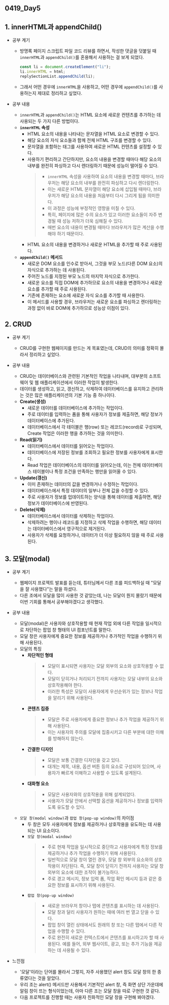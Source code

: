 ## 0419_Day5

## 1. innerHTML과 appendChild()

- 공부 계기
  - 방명록 페이지 스크립트 파일 코드 리뷰를 하면서, 작성한 댓글을 덧붙일 때 `innerHTML`과 `appendChild()`를 혼용해서 사용하는 걸 보게 되었다.
    ```javascript
    const li = document.createElement("li");
    li.innerHTML = html;
    replySectionList.appendChild(li);
    ```
  - 그래서 어떤 경우에 `innerHTML`을 사용하고, 어떤 경우에 `appendChild()`를 사용하는지 제대로 정리하고 싶었다.

- 공부 내용
  - `innerHTML`과 `appendChild()`는 HTML 요소에 새로운 컨텐츠를 추가하는 데 사용되는 두 가지 다른 방법이다.
  - **`innerHTML` 속성**
    - HTML 요소의 내용을 나타내는 문자열을 HTML 요소로 변경할 수 있다.
    - 해당 요소의 자식 요소들과 함께 전체 HTML 구조를 변경할 수 있다.
    - 문자열을 포함하는 태그를 사용하여 새로운 HTML 컨텐츠를 설정할 수 있다.
    - 사용하기 편리하고 간단하지만, 요소의 내용을 변경할 때마다 해당 요소의 내부를 완전히 파싱하고 다시 렌더링하기 때문에 성능이 떨어질 수 있다.
      > - `innerHTML` 속성을 사용하여 요소의 내용을 변경할 때마다, 브라우저는 해당 요소의 내부를 완전히 파싱하고 다시 렌더링한다.
      > - 이는 새로운 HTML 문자열이 해당 요소에 삽입될 때마다, 브라우저가 해당 요소의 내용을 처음부터 다시 그리게 됨을 의미한다.
      > - 이 과정은 성능에 부정적인 영향을 미칠 수 있다.
      > - 특히, 페이지에 많은 수의 요소가 있고 이러한 요소들이 자주 변경될 때 성능 저하가 더욱 심해질 수 있다.
      > - 매번 요소의 내용이 변경될 때마다 브라우저가 많은 계산을 수행해야 하기 때문이다.
    - HTML 요소의 내용을 변경하거나 새로운 HTML을 추가할 때 주로 사용된다.
  - **`appendChild()` 메서드**
    - 새로운 DOM 요소를 인수로 받아서, 그것을 부모 노드(다른 DOM 요소)의 자식으로 추가하는 데 사용된다.
    - 주어진 노드를 지정된 부모 노드의 마지막 자식으로 추가한다.
    - 새로운 요소를 직접 DOM에 추가하므로 요소의 내용을 변경하거나 새로운 요소를 추가할 때 주로 사용된다.
    - 기존에 존재하는 요소에 새로운 자식 요소를 추가할 때 사용한다.
    - 이 메서드를 사용할 경우, 브라우저는 새로운 요소를 파싱하고 렌더링하는 과정 없이 바로 DOM에 추가하므로 성능상 이점이 있다.

## 2. CRUD

- 공부 계기
  - CRUD를 구현한 웹페이지를 만드는 게 목표였는데, CRUD의 의미를 정확히 몰라서 정리하고 싶었다.

- 공부 내용
  - CRUD는 데이터베이스와 관련된 기본적인 작업을 나타내며, 대부분의 소프트웨어 및 웹 애플리케이션에서 이러한 작업이 발생한다.
  - 데이터를 생성하고, 읽고, 갱신하고, 삭제하여 데이터베이스를 유지하고 관리하는 것은 많은 애플리케이션의 기본 기능 중 하나이다.
  - **Create(생성)**
    - 새로운 데이터를 데이터베이스에 추가하는 작업이다.
    - 주로 데이터를 입력하는 폼을 통해 사용자가 정보를 제출하면, 해당 정보가 데이터베이스에 추가된다.
    - 데이터베이스에서 각 테이블은 행(row) 또는 레코드(record)로 구성되며, Create 작업은 이러한 행을 추가하는 것을 의미한다.
  - **Read(읽기)**
    - 데이터베이스에서 데이터를 읽어오는 작업이다.
    - 데이터베이스에 저장된 정보를 조회하고 필요한 정보를 사용자에게 표시한다.
    - Read 작업은 데이터베이스의 데이터를 읽어오는데, 이는 전체 데이터베이스 테이블이나 특정 조건을 만족하는 행만을 읽어올 수 있다.
  - **Update(갱신)**
    - 이미 존재하는 데이터의 값을 변경하거나 수정하는 작업이다.
    - 데이터베이스에서 특정 데이터의 일부나 전체 값을 수정할 수 있다.
    - 주로 사용자가 정보를 업데이트하는 양식을 통해 데이터를 제출하면, 해당 정보가 데이터베이스에 반영된다.
  - **Delete(삭제)**
    - 데이터베이스에서 데이터를 삭제하는 작업이다.
    - 삭제하려는 행이나 레코드를 지정하고 삭제 작업을 수행하면, 해당 데이터는 데이터베이스에서 영구적으로 제거된다.
    - 사용자가 삭제를 요청하거나, 데이터가 더 이상 필요하지 않을 때 주로 사용된다.

## 3. 모달(modal)

- 공부 계기
  - 웹페이지 프로젝트 발표를 듣는데, 튜터님께서 다른 조를 피드백하실 때 "모달을 잘 사용했다"는 말을 하셨다.
  - 다른 조에서 모달을 많이 사용한 것 같았는데, 나는 모달이 뭔지 몰랐기 때문에 이번 기회를 통해서 공부해야겠다고 생각했다.

- 공부 내용
  - 모달(modal)은 사용자와 상호작용할 때 현재 작업 외에 다른 작업을 일시적으로 차단하는 팝업 창 형태의 UI 컴포넌트를 말한다.
  - 모달 창은 사용자에게 중요한 정보를 제공하거나 추가적인 작업을 수행하기 위해 사용된다.
  - 모달의 특징
    - **차단적인 형태**
      > - 모달이 표시되면 사용자는 모달 외부의 요소와 상호작용할 수 없다.
      > - 모달이 닫히거나 처리되기 전까지 사용자는 모달 내부의 요소와 상호작용해야 한다.
      > - 이러한 특성은 모달이 사용자에게 우선순위가 있는 정보나 작업을 알리기 위해 사용된다.
    - **콘텐츠 집중**
      > - 모달은 주로 사용자에게 중요한 정보나 추가 작업을 제공하기 위해 사용된다.
      > - 이는 사용자의 주의를 모달에 집중시키고 다른 부분에 대한 이해를 방해하지 않는다.
    - **간결한 디자인**
      > - 모달은 보통 간결한 디자인을 갖고 있다.
      > - 대개는 제목, 내용, 옵션 버튼 등의 요소로 구성되어 있으며, 사용자가 빠르게 이해하고 사용할 수 있도록 설계된다.
    - **대화형 요소**
      > - 모달은 사용자와의 상호작용을 위해 설계되었다.
      > - 사용자가 모달 안에서 선택할 옵션을 제공하거나 정보를 입력하도록 유도할 수 있다.
  - `모달 창(modal window)`과 `팝업 창(pop-up window)`의 차이점
    - 두 창은 모두 사용자에게 정보를 제공하거나 상호작용을 유도하는 데 사용되는 UI 요소이다.
    - `모달 창(modal window)`
      > - 주로 현재 작업을 일시적으로 중단하고 사용자에게 특정 정보를 제공하거나 추가 작업을 수행하기 위해 사용된다.
      > - 일반적으로 모달 창이 열린 경우, 모달 창 외부의 요소와의 상호작용이 차단된다. 즉, 모달 창이 닫히기 전까지 사용자는 모달 창 외부의 요소에 대한 조작이 불가능하다.
      > - 주로 경고 메시지, 정보 입력 폼, 작업 확인 메시지 등과 같은 중요한 정보를 표시하기 위해 사용된다.
    - `팝업 창(pop-up window)`
      > - 새로운 브라우저 창이나 탭에 콘텐츠를 표시하는 데 사용된다.
      > - 모달 창과 달리 사용자가 원하는 때에 여러 번 열고 닫을 수 있다.
      > - 팝업 창이 열린 상태에서도 원래의 창 또는 다른 탭에서 다른 작업을 수행할 수 있다.
      > - 주로 완전히 새로운 컨텍스트에서 콘텐츠를 표시하고자 할 때 사용된다. 예를 들어, 외부 웹사이트, 광고, 또는 추가 기능을 제공하는 데 사용될 수 있다.

- 느낀점
  - '모달'이라는 단어를 몰라서 그렇지, 자주 사용했던 alert 창도 모달 창의 한 종류였다는 것을 알았다.
  - 우리 조는 alert() 메서드만 사용해서 기본적인 alert 창, 즉 화면 상단 가운데에 알림 창이 뜨는 형식이었는데, 아마 다른 조는 모달 창을 따로 구현한 것 같다.
  - 다음 프로젝트를 진행할 때는 사용자 친화적인 모달 창을 구현해 봐야겠다.